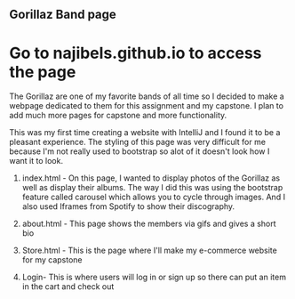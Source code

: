 ## Gorillaz Band page

# Go to najibels.github.io to access the page


The Gorillaz are one of my favorite bands of all time so I decided to make a webpage dedicated to them for this assignment and my capstone. I plan to add much more pages for capstone and more functionality.

This was my first time creating a website with IntelliJ and I found it to be a pleasant experience. The styling of this page was very difficult for me because I'm not really used to bootstrap so alot of it doesn't look how I want it to look.


1. index.html - On this page, I wanted to display photos of the Gorillaz as well as display their albums. The way I did this was using the bootstrap feature called carousel which allows you to cycle through images. And I also used Iframes from Spotify to show their discography.

2. about.html - This page shows the members via gifs and gives a short bio

3. Store.html - This is the page where I'll make my e-commerce website for my capstone

4. Login- This is where users will log in or sign up so there can put an item in the cart and check out
